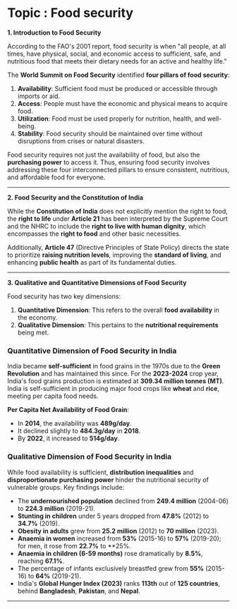 # Topic :  Food security



**1. Introduction to Food Security**

According to the FAO's 2001 report, food security is when "all people, at all times, have physical, social, and economic access to sufficient, safe, and nutritious food that meets their dietary needs for an active and healthy life."

The **World Summit on Food Security** identified **four pillars of food security**:

1. **Availability**: Sufficient food must be produced or accessible through imports or aid.
2. **Access**: People must have the economic and physical means to acquire food.
3. **Utilization**: Food must be used properly for nutrition, health, and well-being.
4. **Stability**: Food security should be maintained over time without disruptions from crises or natural disasters.

Food security requires not just the availability of food, but also the **purchasing power** to access it. Thus, ensuring food security involves addressing these four interconnected pillars to ensure consistent, nutritious, and affordable food for everyone.

-----

**2. Food Security and the Constitution of India**

While the **Constitution of India** does not explicitly mention the right to food, the **right to life** under **Article 21** has been interpreted by the Supreme Court and the NHRC to include the **right to live with human dignity**, which encompasses the **right to food** and other basic necessities.

Additionally, **Article 47** (Directive Principles of State Policy) directs the state to prioritize **raising nutrition levels**, improving the **standard of living**, and enhancing **public health** as part of its fundamental duties.


-----

**3. Qualitative and Quantitative Dimensions of Food Security**

Food security has two key dimensions:

1. **Quantitative Dimension**: This refers to the overall **food availability** in the economy.
2. **Qualitative Dimension**: This pertains to the **nutritional requirements** being met.

### Quantitative Dimension of Food Security in India
India became **self-sufficient** in food grains in the 1970s due to the **Green Revolution** and has maintained this since. For the **2023-2024** crop year, India's food grains production is estimated at **309.34 million tonnes (MT)**. India is self-sufficient in producing major food crops like **wheat** and **rice**, meeting per capita food needs.

**Per Capita Net Availability of Food Grain**:
- In **2014**, the availability was **489g/day**.
- It declined slightly to **484.3g/day** in **2018**.
- By **2022**, it increased to **514g/day**.

### Qualitative Dimension of Food Security in India
While food availability is sufficient, **distribution inequalities** and **disproportionate purchasing power** hinder the nutritional security of vulnerable groups. Key findings include:

- The **undernourished population** declined from **249.4 million** (2004-06) to **224.3 million** (2019-21).
- **Stunting in children** under 5 years dropped from **47.8%** (2012) to **34.7%** (2019).
- **Obesity in adults** grew from **25.2 million** (2012) to **70 million** (2023).
- **Anaemia in women** increased from **53%** (2015-16) to **57%** (2019-20); for men, it rose from **22.7%** to **25%.
- **Anaemia in children (6-59 months)** rose dramatically by **8.5%**, reaching **67.1%**.
- The percentage of infants exclusively breastfed grew from **55%** (2015-16) to **64%** (2019-21).
- India's **Global Hunger Index (2023)** ranks **113th** out of **125 countries**, behind **Bangladesh**, **Pakistan**, and **Nepal**.


-----



